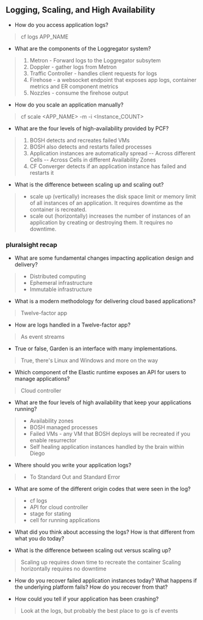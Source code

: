 ## Logging, Scaling, and High Availability

- How do you access application logs?
> cf logs APP_NAME

- What are the components of the Loggregator system?

> 1. Metron - Forward logs to the Loggregator subsytem
> 2. Doppler - gather logs from Metron
> 3. Traffic Controller - handles client requests for logs
> 4. Firehose - a websocket endpoint that exposes app logs, container metrics and ER component metrics
> 5. Nozzles - consume the firehose output

- How do you scale an application manually?
> cf scale <APP_NAME> -m <Size> -i <Instance_COUNT>


- What are the four levels of high-availability provided by PCF?

> 1. BOSH detects and recreates failed VMs
> 2. BOSH also detects and restarts failed processes
> 3. Application instances are automatically spread
-- Across different Cells
-- Across Cells in different Availability Zones
> 4. CF Converger detects if an application instance has failed and restarts it

- What is the difference between scaling up and scaling out?
> - scale up (vertically) increases the disk space limit or memory limit of all instances of an application. It requires downtime as the container is recreated.
> - scale out (horizontally) increases the number of instances of an application by creating or destroying them. It requires no downtime.

### pluralsight recap



- What are some fundamental changes impacting application design and delivery?

>  - Distributed computing
>  - Ephemeral infrastructure
>  - Immutable infrastructure

- What is a modern methodology for delivering cloud based applications?

> Twelve-factor app

- How are logs handled in a Twelve-factor app?

> As event streams

- True or false, Garden is an interface with many implementations.

> True, there's Linux and Windows and more on the way

- Which component of the Elastic runtime exposes an API for users to manage applications?

> Cloud controller

- What are the four levels of high availability that keep your applications running?

>  - Availability zones
>  - BOSH managed processes
>  - Failed VMs - any VM that BOSH deploys will be recreated if you enable resurrector
>  - Self healing application instances handled by the brain within Diego

- Where should you write your application logs?

>  - To Standard Out and Standard Error

- What are some of the different origin codes that were seen in the log?

>  - cf logs
>  - API for cloud controller
>  - stage for stating 
>  - cell for running applications

- What did you think about accessing the logs? How is that different from what you do today?

- What is the difference between scaling out versus scaling up?

> Scaling up requires down time to recreate the container
> Scaling horizontally requires no downtime

- How do you recover failed application instances today? What happens if the underlying platform fails? How do you recover from that?

- How could you tell if your application has been crashing?

> Look at the logs, but probably the best place to go is cf events

